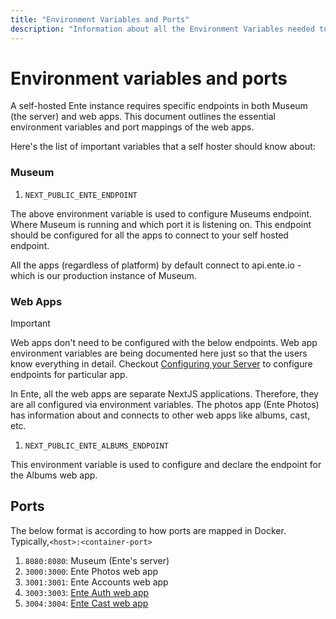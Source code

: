 ```yaml
---
title: "Environment Variables and Ports"
description: "Information about all the Environment Variables needed to run Ente"
---
```


# Environment variables and ports
A self-hosted Ente instance requires specific endpoints in both Museum (the server) and web apps. This document outlines the essential environment variables and port mappings of the web apps.

Here's the list of important variables that a self hoster should know about:

### Museum

1. `NEXT_PUBLIC_ENTE_ENDPOINT`

The above environment variable is used to configure Museums endpoint. Where Museum is 
running and which port it is listening on. This endpoint should be configured for 
all the apps to connect to your self hosted endpoint. 

All the apps (regardless of platform) by default connect to api.ente.io - which is 
our production instance of Museum.

### Web Apps

> [!IMPORTANT]
> Web apps don't need to be configured with the below endpoints. Web app environment
> variables are being documented here just so that the users know everything in detail.
> Checkout [Configuring your Server](/self-hosting/museum) to configure endpoints for
> particular app.

In Ente, all the web apps are separate NextJS applications. Therefore, they are all 
configured via environment variables. The photos app (Ente Photos) has information 
about and connects to other web apps like albums, cast, etc.


1. `NEXT_PUBLIC_ENTE_ALBUMS_ENDPOINT`

This environment variable is used to configure and declare the endpoint for the Albums
web app.

## Ports

The below format is according to how ports are mapped in Docker. 
Typically,`<host>:<container-port>`

1. `8080:8080`: Museum (Ente's server)
2. `3000:3000`: Ente Photos web app
3. `3001:3001`: Ente Accounts web app
4. `3003:3003`: [Ente Auth web app](https://ente.io/auth/)
5. `3004:3004`: [Ente Cast web app](http://ente.io/cast)

